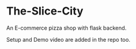 # The-Slice-City
An E-commerce pizza shop with flask backend.

Setup and Demo video are added in the repo too.
